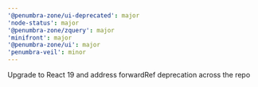 ```yaml
---
'@penumbra-zone/ui-deprecated': major
'node-status': major
'@penumbra-zone/zquery': major
'minifront': major
'@penumbra-zone/ui': major
'penumbra-veil': minor
---
```


Upgrade to React 19 and address forwardRef deprecation across the repo
